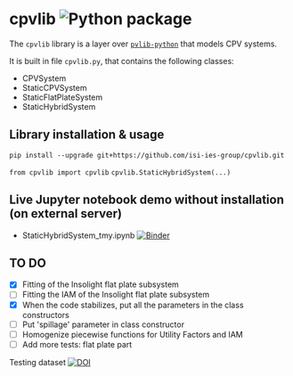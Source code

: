 # cpvlib ![Python package](https://github.com/isi-ies-group/cpvlib/workflows/Python%20package/badge.svg)
The `cpvlib` library is a layer over [`pvlib-python`](https://github.com/pvlib/pvlib-python) that models CPV systems.

It is built in file `cpvlib.py`, that contains the following classes:

* CPVSystem
* StaticCPVSystem
* StaticFlatPlateSystem
* StaticHybridSystem

## Library installation & usage
`pip install --upgrade git+https://github.com/isi-ies-group/cpvlib.git`

`from cpvlib import cpvlib`
`cpvlib.StaticHybridSystem(...)`

## Live Jupyter notebook demo without installation (on external server)
* StaticHybridSystem_tmy.ipynb [![Binder](https://mybinder.org/badge_logo.svg)](https://mybinder.org/v2/gh/isi-ies-group/cpvlib/master?urlpath=lab/tree/cpvlib/StaticHybridSystem_tmy.ipynb)

## TO DO
* [x] Fitting of the Insolight flat plate subsystem
* [ ] Fitting the IAM of the Insolight flat plate subsystem
* [x] When the code stabilizes, put all the parameters in the class constructors
* [ ] Put 'spillage' parameter in class constructor
* [ ] Homogenize piecewise functions for Utility Factors and IAM
* [ ] Add more tests: flat plate part

Testing dataset [![DOI](https://zenodo.org/badge/DOI/10.5281/zenodo.3346823.svg)](https://doi.org/10.5281/zenodo.3346823)
